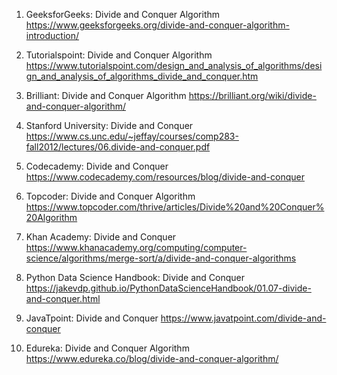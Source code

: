 

1. GeeksforGeeks: Divide and Conquer Algorithm
https://www.geeksforgeeks.org/divide-and-conquer-algorithm-introduction/

2. Tutorialspoint: Divide and Conquer Algorithm
https://www.tutorialspoint.com/design_and_analysis_of_algorithms/design_and_analysis_of_algorithms_divide_and_conquer.htm

3. Brilliant: Divide and Conquer Algorithm
https://brilliant.org/wiki/divide-and-conquer-algorithm/

4. Stanford University: Divide and Conquer
https://www.cs.unc.edu/~jeffay/courses/comp283-fall2012/lectures/06.divide-and-conquer.pdf

5. Codecademy: Divide and Conquer
https://www.codecademy.com/resources/blog/divide-and-conquer

6. Topcoder: Divide and Conquer Algorithm
https://www.topcoder.com/thrive/articles/Divide%20and%20Conquer%20Algorithm

7. Khan Academy: Divide and Conquer
https://www.khanacademy.org/computing/computer-science/algorithms/merge-sort/a/divide-and-conquer-algorithms

8. Python Data Science Handbook: Divide and Conquer
https://jakevdp.github.io/PythonDataScienceHandbook/01.07-divide-and-conquer.html

9. JavaTpoint: Divide and Conquer
https://www.javatpoint.com/divide-and-conquer

10. Edureka: Divide and Conquer Algorithm
https://www.edureka.co/blog/divide-and-conquer-algorithm/
